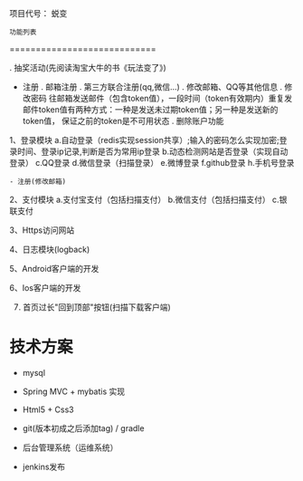 项目代号： 蜕变

	
	功能列表
============================

  . 抽奖活动(先阅读淘宝大牛的书《玩法变了》)

- 注册
  . 邮箱注册
  . 第三方联合注册(qq,微信...)
  . 修改邮箱、QQ等其他信息
  . 修改密码
  		往邮箱发送邮件（包含token值），一段时间（token有效期内）重复发邮件token值有两种方式：一种是发送未过期token值；另一种是发送新的token值，
  		保证之前的token是不可用状态
  . 删除账户功能

1、登录模块
	a.自动登录（redis实现session共享）;输入的密码怎么实现加密;登录时间、登录ip记录,判断是否为常用ip登录
	b.动态检测网站是否登录（实现自动登录）
	c.QQ登录
	d.微信登录（扫描登录）
	e.微博登录
	f.github登录
	h.手机号登录
	
	- 注册(修改邮箱)

2、支付模块
	a.支付宝支付（包括扫描支付）
	b.微信支付（包括扫描支付）
	c.银联支付

3、Https访问网站

4、日志模块(logback)

5、Android客户端的开发

6、Ios客户端的开发

7. 首页过长"回到顶部"按钮(扫描下载客户端)


技术方案
===========================
- mysql

- Spring MVC + mybatis 实现

- Html5 + Css3

- git(版本初成之后添加tag) / gradle

- 后台管理系统（运维系统）

- jenkins发布

	
